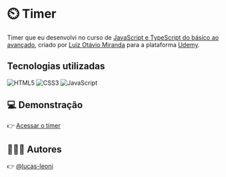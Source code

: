 # ⏲️ Timer

Timer que eu desenvolvi no curso de [JavaScript e TypeScript do básico ao avançado](https://www.udemy.com/course/curso-de-javascript-moderno-do-basico-ao-avancado/),
criado por [Luiz Otávio Miranda](https://www.github.com/luizomf) para a plataforma [Udemy](https://www.udemy.com).

## Tecnologias utilizadas

![HTML5](https://img.shields.io/badge/HTML5-E34F26?style=for-the-badge&logo=html5&logoColor=white)
![CSS3](https://img.shields.io/badge/CSS3-1572B6?style=for-the-badge&logo=css3&logoColor=white)
![JavaScript](https://img.shields.io/badge/JavaScript-F7DF1E?style=for-the-badge&logo=javascript&logoColor=black)

## 💻 Demonstração

👉 [Acessar o timer](https://timer-phi-drab.vercel.app)

## 🙋🏻‍♂️ Autores

👉 [@lucas-leoni](https://www.github.com/lucas-leoni)
